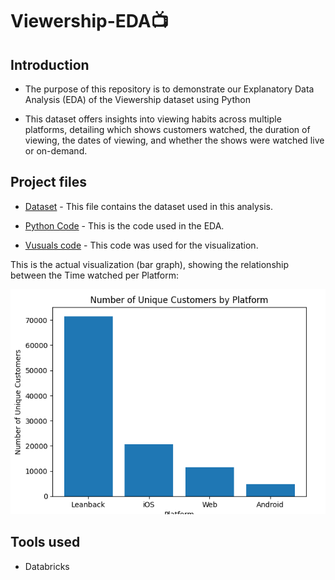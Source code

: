 # Viewership-EDA📺

## Introduction

* The purpose of this repository is to demonstrate our Explanatory Data Analysis (EDA) of the Viewership dataset using Python

* This dataset offers insights into viewing habits across multiple platforms, detailing which shows customers watched, the duration of viewing, the dates of viewing, and whether the shows were watched live or on-demand.

## Project files

* [Dataset](https://github.com/JusticeMabugana/Viewership-Analysis/blob/main/Input%20data/Viewership%20Analysis%20.xlsx) - This file contains the dataset used in this analysis.

* [Python Code](https://github.com/JusticeMabugana/Viewership-Analysis/blob/main/Output/Viewership%20Python%20code.py) - This is the code used in the EDA.

* [Vusuals code](https://github.com/JusticeMabugana/Viewership-Analysis/blob/main/Output/Viewership%20visualization%20code.py) - This code was used for the visualization.


 This is the actual visualization (bar graph), showing the relationship between the Time watched per Platform:
 
 ![Visuals](https://github.com/JusticeMabugana/Viewership-Analysis/blob/main/Output/Unique%20customers%20per%20platform.png) 

## Tools used
* Databricks

